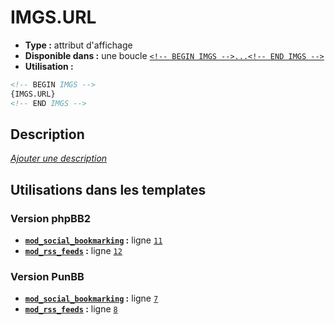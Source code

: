 # IMGS.URL
* __Type :__ attribut d'affichage
* __Disponible dans :__ une boucle [`<!-- BEGIN IMGS -->...<!-- END IMGS -->`](https://github.com/Etana/template/blob/master/var/IMGS.md#readme)
* __Utilisation :__

```html
<!-- BEGIN IMGS -->
{IMGS.URL}
<!-- END IMGS -->
```

## Description
[*Ajouter une description*](https://fa-tvars.appspot.com/var/IMGS.URL)

## Utilisations dans les templates

### Version phpBB2
* __[`mod_social_bookmarking`](../tpl/var/mod_social_bookmarking.md#readme) :__ ligne [`11`](../tpl/src/subsilver/mod_social_bookmarking.tpl#L11)
* __[`mod_rss_feeds`](../tpl/var/mod_rss_feeds.md#readme) :__ ligne [`12`](../tpl/src/subsilver/mod_rss_feeds.tpl#L12)

### Version PunBB
* __[`mod_social_bookmarking`](../tpl/var/mod_social_bookmarking.md#readme) :__ ligne [`7`](../tpl/src/punbb/mod_social_bookmarking.tpl#L7)
* __[`mod_rss_feeds`](../tpl/var/mod_rss_feeds.md#readme) :__ ligne [`8`](../tpl/src/punbb/mod_rss_feeds.tpl#L8)